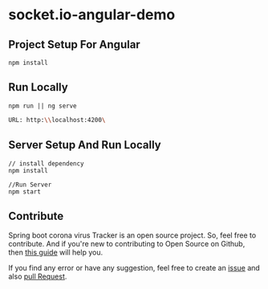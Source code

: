 # socket.io-angular-demo

## Project Setup For Angular

```
npm install
```

## Run Locally

```
npm run || ng serve
```
```bash
URL: http:\\localhost:4200\
```
## Server Setup And Run Locally
```
// install dependency
npm install

//Run Server
npm start
```

## Contribute

Spring boot corona virus Tracker is an open source project. So, feel free to contribute. And if you're new to contributing to Open Source on Github, then [this guide](https://guides.github.com/activities/contributing-to-open-source/) will help you.

If you find any error or have any suggestion, feel free to create an [issue](https://github.com/iamdhrv/socket.io-angular-demo/issues/new) and also [pull Request](https://github.com/iamdhrv/socket.io-angular-demo/pulls).

